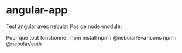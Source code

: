 # angular-app
Test angular avec nebular
Pas de node-module.

Pour que tout fonctionne :
npm install
npm i @nebular/eva-icons
npm i @nebular/auth

